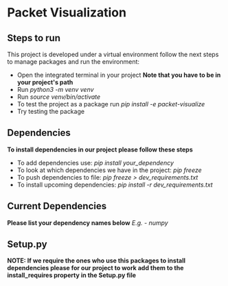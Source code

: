 # Packet Visualization

## Steps to run
This project is developed under a virtual environment follow the next steps to manage packages and run the environment:
- Open the integrated terminal in your project **Note that you have to be in your project's path**
- Run *python3 -m venv venv*
- Run *source venv/bin/activate*
- To test the project as a package run *pip install -e packet-visualize*
- Try testing the package

## Dependencies

**To install dependencies in our project please follow these steps**
- To add dependencies use: *pip install your_dependency*
- To look at which dependencies we have in the project: *pip freeze*
- To push dependencies to file: *pip freeze > dev_requirements.txt*
- To install upcoming dependencies: *pip install -r dev_requirements.txt*

## Current Dependencies
**Please list your dependency names below**
*E.g.*
*- numpy*

## Setup.py
**NOTE: If we require the ones who use this packages to install dependencies please for our project to work add them to the install_requires property in the Setup.py file** 
 
